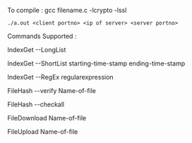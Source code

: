 To compile :  gcc filename.c -lcrypto -lssl

	./a.out <client portno> <ip of server> <server portno> 
Commands Supported :

IndexGet --LongList

IndexGet --ShortList starting-time-stamp ending-time-stamp

IndexGet --RegEx regularexpression

FileHash --verify Name-of-file

FileHash --checkall

FileDownload Name-of-file

FileUpload Name-of-file

